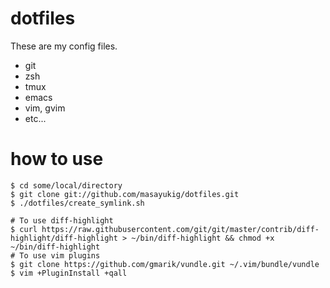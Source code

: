 dotfiles
========

These are my config files.

- git
- zsh
- tmux
- emacs
- vim, gvim
- etc...

how to use
==========

    $ cd some/local/directory
    $ git clone git://github.com/masayukig/dotfiles.git
    $ ./dotfiles/create_symlink.sh

    # To use diff-highlight
    $ curl https://raw.githubusercontent.com/git/git/master/contrib/diff-highlight/diff-highlight > ~/bin/diff-highlight && chmod +x ~/bin/diff-highlight
    # To use vim plugins
    $ git clone https://github.com/gmarik/vundle.git ~/.vim/bundle/vundle
    $ vim +PluginInstall +qall
